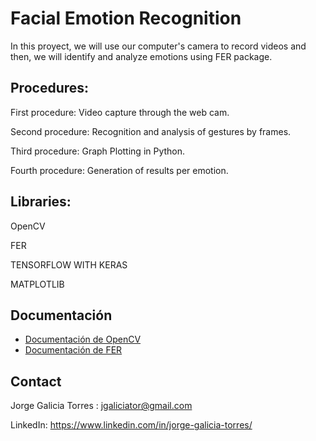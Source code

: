# Facial Emotion Recognition 

In this proyect, we will use our computer's camera to record videos and then, we will identify and analyze emotions using FER package.


## Procedures:

First procedure: Video capture through the web cam.

Second procedure: Recognition and analysis of gestures by frames.

Third procedure:  Graph Plotting in Python.

Fourth procedure: Generation of results per emotion.


## Libraries:

OpenCV

FER

TENSORFLOW WITH KERAS

MATPLOTLIB



## Documentación

* [Documentación de OpenCV](https://docs.opencv.org/4.x/dd/d43/tutorial_py_video_display.html)
* [Documentación de FER]([https://doc.arcgis.com/es/]([https://pypi.org/project/fer/](https://github.com/justinshenk/fer)))



## Contact

Jorge Galicia Torres : jgaliciator@gmail.com

LinkedIn: https://www.linkedin.com/in/jorge-galicia-torres/   
